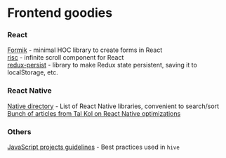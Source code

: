 # Frontend goodies

### React
[Formik](https://github.com/jaredpalmer/formik) - minimal HOC library to create forms in React  
[risc](https://github.com/ankeetmaini/react-infinite-scroll-component) - infinite scroll component for React  
[redux-persist](https://github.com/rt2zz/redux-persist#basic-usage) - library to make Redux state persistent, saving it to localStorage, etc.

### React Native
[Native directory](https://native.directory/) - List of React Native libraries, convenient to search/sort  
[Bunch of articles from Tal Kol on React Native optimizations](https://medium.com/@talkol)  

### Others
[JavaScript projects guidelines](https://github.com/wearehive/project-guidelines) - Best practices used in `hive`  
